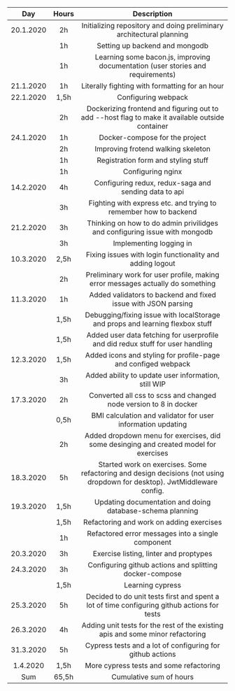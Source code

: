 | Day       | Hours| Description  |
| :-------: |:----:| :-----------:|
| 20.1.2020 | 2h   | Initializing repository and doing preliminary architectural planning |
|           | 1h   | Setting up backend and mongodb |
|           | 1h   | Learning some bacon.js, improving documentation (user stories and requirements) |
| 21.1.2020 | 1h   | Literally fighting with formatting for an hour |
| 22.1.2020 | 1,5h | Configuring webpack |
|           | 2h   | Dockerizing frontend and figuring out to add --host flag to make it available outside container |
| 24.1.2020 | 1h   | Docker-compose for the project |
|           | 2h   | Improving frotend walking skeleton |
|           | 1h   | Registration form and styling stuff |
|           | 1h   | Configuring nginx |
| 14.2.2020 | 4h   | Configuring redux, redux-saga and sending data to api |
|           | 3h   | Fighting with express etc. and trying to remember how to backend |
| 21.2.2020 | 3h   | Thinking on how to do admin privilidges and configuring issue with mongodb |
|           | 3h   | Implementing logging in |
| 10.3.2020 | 2,5h | Fixing issues with login functionality and adding logout |
|           | 2h   | Preliminary work for user profile, making error messages actually do something |
| 11.3.2020 | 1h   | Added validators to backend and fixed issue with JSON parsing |
|           | 1,5h | Debugging/fixing issue with localStorage and props and learning flexbox stuff |
|           | 1,5h | Added user data fetching for userprofile and did redux stuff for user handling |
| 12.3.2020 | 1,5h | Added icons and styling for profile-page and configed webpack |
|           | 3h   | Added ability to update user information, still WIP |
| 17.3.2020 | 2h   | Converted all css to scss and changed node version to 8 in docker |
|           | 0,5h | BMI calculation and validator for user information updating |
|           | 2h   | Added dropdown menu for exercises, did some desinging and created model for exercises |
| 18.3.2020 | 5h   | Started work on exercises. Some refactoring and design decisions (not using dropdown for desktop). JwtMiddleware config.|
| 19.3.2020 | 1,5h | Updating documentation and doing database-schema planning |
|           | 1,5h | Refactoring and work on adding exercises |
|           | 1h   | Refactored error messages into a single component |
| 20.3.2020 | 3h   | Exercise listing, linter and proptypes |
| 24.3.2020 | 3h   | Configuring github actions and splitting docker-compose |
|           | 1,5h | Learning cypress |
| 25.3.2020 | 5h   | Decided to do unit tests first and spent a lot of time configuring github actions for tests |
| 26.3.2020 | 4h   | Adding unit tests for the rest of the existing apis and some minor refactoring |
| 31.3.2020 | 5h   | Cypress tests and a lot of configuring for github actions |
| 1.4.2020  | 1,5h | More cypress tests and some refactoring |
| Sum       | 65,5h | Cumulative sum of hours |
